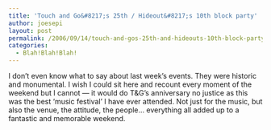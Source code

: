 ```yaml
---
title: 'Touch and Go&#8217;s 25th / Hideout&#8217;s 10th block party'
author: joesepi
layout: post
permalink: /2006/09/14/touch-and-gos-25th-and-hideouts-10th-block-party/
categories:
  - Blah!Blah!Blah!
---
```

I don&#8217;t even know what to say about last week&#8217;s events. They were historic and monumental. I wish I could sit here and recount every moment of the weekend but I cannot &#8212; it would do T&#038;G&#8217;s anniversary no justice as this was the best &#8216;music festival&#8217; I have ever attended. Not just for the music, but also the venue, the attitude, the people&#8230; everything all added up to a fantastic and memorable weekend.